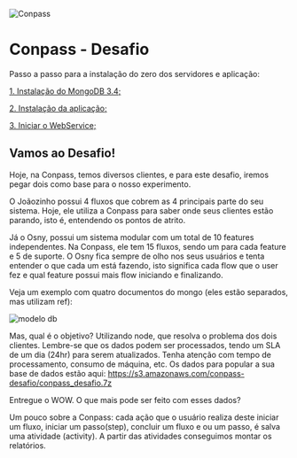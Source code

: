 ![Conpass](http://conpass.io/imagens/elementos/logo-2.png)

# Conpass - Desafio


Passo a passo para a instalação do zero dos servidores e aplicação:

[1. Instalação do MongoDB 3.4;](/instalandomongodb.md)

[2. Instalação da aplicação;](/instalandoaplicacao.md)

[3. Iniciar o WebService;](/iniciarwebservice.md)


## Vamos ao Desafio!

Hoje, na Conpass, temos diversos clientes, e para este desafio, iremos pegar dois como base para o nosso experimento.

O Joãozinho possui 4 fluxos que cobrem as 4 principais parte do seu sistema. Hoje, ele utiliza a Conpass para saber onde seus clientes estão parando, isto é, entendendo os pontos de atrito.

Já o Osny, possui um sistema modular com um total de 10 features independentes. Na Conpass, ele tem 15 fluxos, sendo um para cada feature e 5 de suporte. O Osny fica sempre de olho nos seus usuários e tenta entender o que cada um está fazendo, isto significa cada flow que o user fez e qual feature possui mais flow iniciando e finalizando.


Veja um exemplo com quatro documentos do mongo (eles estão separados, mas utilizam ref):

![modelo db](https://lh4.googleusercontent.com/iT1Dpdl9fz_hOUNMDi2rjlK03UT0Rg-uY4GY9yHJz6zOWll64p2fGmNnPj-6dRxtGQ1elUfTyNsxqA7SvcplOfMQtGgyDNFs-pQsKpE-FWOg0nEw7LfHePVc2i461_Ncvq7IJzNB)

Mas, qual é o objetivo?
Utilizando node, que resolva o problema dos dois clientes. Lembre-se que os dados podem ser processados, tendo um SLA de um dia (24hr) para serem atualizados. Tenha atenção com tempo de processamento, consumo de máquina, etc.
Os dados para popular a sua base de dados estão aqui:
https://s3.amazonaws.com/conpass-desafio/conpass_desafio.7z

Entregue o WOW. O que mais pode ser feito com esses dados?

Um pouco sobre a Conpass: cada ação que o usuário realiza deste iniciar um fluxo, iniciar um passo(step), concluir um fluxo e ou um passo, é salva uma atividade (activity). A partir das atividades conseguimos montar os relatórios.
